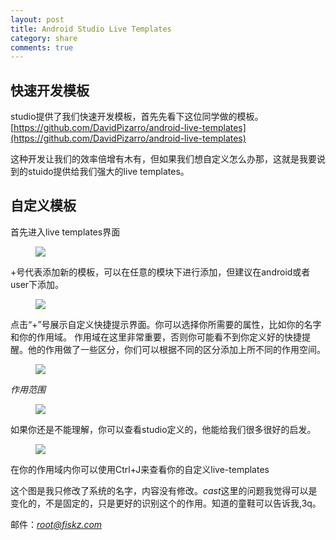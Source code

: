 ```yaml
---
layout: post
title: Android Studio Live Templates
category: share
comments: true
---
```


## 快速开发模板

studio提供了我们快速开发模板，首先先看下这位同学做的模板。
[https://github.com/DavidPizarro/android-live-templates](https://github.com/DavidPizarro/android-live-templates)

  这种开发让我们的效率倍增有木有，但如果我们想自定义怎么办那，这就是我要说到的stuido提供给我们强大的live templates。
  
## 自定义模板

首先进入live templates界面

<figure>
   <img src="https://raw.githubusercontent.com/wfiskz/blog/gh-pages/images/2015-9-25/live-templates.png"></a>
   <figcaption></figcaption>
</figure>

+号代表添加新的模板，可以在任意的模块下进行添加，但建议在android或者user下添加。

<figure>
   <img src="https://raw.githubusercontent.com/wfiskz/blog/gh-pages/images/2015-9-25/custom.png"></a>
   <figcaption></figcaption>
</figure>

点击“+”号展示自定义快捷提示界面。你可以选择你所需要的属性，比如你的名字和你的作用域。
        作用域在这里非常重要，否则你可能看不到你定义好的快捷提醒。他的作用做了一些区分，你们可以根据不同的区分添加上所不同的作用空间。

<figure>
   <img src="https://raw.githubusercontent.com/wfiskz/blog/gh-pages/images/2015-9-25/zdy-live.png"></a>
   <figcaption></figcaption>
</figure>

*作用范围*
<figure>
   <img src="https://raw.githubusercontent.com/wfiskz/blog/gh-pages/images/2015-9-25/sel-java.png"></a>
   <figcaption></figcaption>
</figure>


如果你还是不能理解，你可以查看studio定义的，他能给我们很多很好的启发。
<figure>
   <img src="https://raw.githubusercontent.com/wfiskz/blog/gh-pages/images/2015-9-25/system_moban.png"></a>
   <figcaption></figcaption>
</figure>

在你的作用域内你可以使用Ctrl+J来查看你的自定义live-templates

这个图是我只修改了系统的名字，内容没有修改。$cast$这里的问题我觉得可以是变化的，不是固定的，只是更好的识别这个的作用。知道的童鞋可以告诉我,3q。


邮件：*root@fiskz.com*


